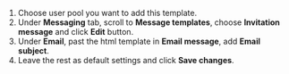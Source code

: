 1. Choose user pool you want to add this template.
2. Under **Messaging** tab, scroll to **Message templates**, choose **Invitation message** and click **Edit** button.
3. Under **Email**, past the html template in **Email message**, add **Email subject**.
4. Leave the rest as default settings and click **Save changes**.
